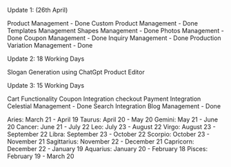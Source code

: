Update 1: (26th April)

Product Management - Done
Custom Product Management - Done
Templates Management
Shapes Management - Done
Photos Management - Done
Coupon Management - Done
Inquiry Management - Done
Production Variation Management - Done

Update 2: 18 Working Days

Slogan Generation using ChatGpt
Product Editor

Update 3: 15 Working Days

Cart Functionality
Coupon Integration
checkout
Payment Integration
Celestial Management - Done
Search Integration
Blog Management - Done



Aries: March 21 - April 19
Taurus: April 20 - May 20
Gemini: May 21 - June 20
Cancer: June 21 - July 22
Leo: July 23 - August 22
Virgo: August 23 - September 22
Libra: September 23 - October 22
Scorpio: October 23 - November 21
Sagittarius: November 22 - December 21
Capricorn: December 22 - January 19
Aquarius: January 20 - February 18
Pisces: February 19 - March 20